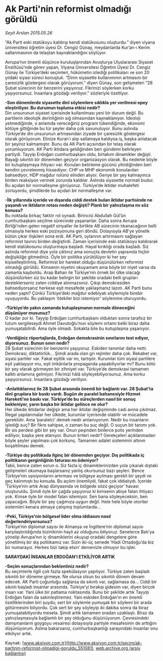 # Ak Parti'nin reformist olmadığı görüldü

*Seyit Arslan 2015.05.26*

<div class="pNewsDetailMainContent ctx_content" itemprop="articleBody">
 <p>
  “Ak Parti eski statükoyu kaldırıp kendi statükosunu oluşturdu.” diyen viyana üniversitesi öğretim üyesi Dr. Cengiz Günay, meydanlarda Kur’an-ı Kerim sallanmasının da telaştan kaynaklandığını söylüyor.
 </p>
 <p>
  Avrupa’nın önemli düşünce kuruluşlarından Avusturya Uluslararası Siyaset Enstitüsü’nde görev yapan, Viyana Üniversitesi Öğretim Üyesi Dr. Cengiz Günay ile Türkiye’deki seçimleri, hükümetin izlediği politikaları ve son 20 yıldaki siyasi süreci konuştuk. “Dinin siyasette kullanımının artmasını bir çaresizlik göstergesi olarak görüyorum.” diyen Günay, son gelişmeleri “28 Şubat sürecinin bir benzerini yaşıyoruz. Fikrinizi söylerken korku yaşıyorsunuz. İnsanlara gözdağı veriliyor.” sözleriyle özetliyor.
 </p>
 <p>
  <strong>
   -Son dönemlerde siyasette dinî söylemlere sıklıkla yer verilmesi epey eleştiriliyor. Bu durumun topluma etkisi nedir?
  </strong>
  <br>
   Din unsurunun siyaset içerisinde kullanılması yeni bir durum değil. Bu partilerin ideolojik derinliğinin sığ olmasından kaynaklanıyor. İdeoloji yetmediğinde, o anlamda vereceğiniz program tükendiğinde, ekonomi kötüye gittiğinde bu tür şeyler daha çok savunuluyor. Bunu aslında Türkiye’de din unsurunun artmasından ziyade bir çaresizlik göstergesi olarak görüyorum. Elinize Kuran’ı alıp sallamaya kaldıysa iş, başka anlatacak bir şeyiniz kalmamıştır. Bunu da AK Parti açısından bir telaş olarak yorumluyorum. AK Parti iktidara geldiğinden beri gündemi belirleyen partiydi. Tayyip Erdoğan cumhurbaşkanı oldu, birtakım dinamikler değişti. Bayağı sıkıntılı bir dönemden geçiyor organizasyon olarak. Bu nedenle böyle bir kutuplaşmaya ihtiyacı var. Konuları belirleme gücünü yitirdiğinden beri kendini çevrelenmiş hissediyor. CHP ve MHP ekonomik konulardan bahsediyor, HDP mağdur rolünü elinden alıyor. Geriye bir şey kalmayınca birden reaksiyon vermek zorunda kaldılar. Aslında siyasette normali budur. Bu açıdan bir normalleşme görüyoruz. Türkiye’de iktidar muhalefeti zorluyordu, şimdilerde bu açıdan bir normalleşme var.
  </br>
 </p>
 <p>
  <strong>
   -İlk yıllarında içeride ve dışarıda ciddi destek bulan iktidar partisinde ne yaşandı ve iktidarın rotası neden değişti? Planlı bir yalnızlaşma mı söz konusu?
  </strong>
  <br>
   Bu noktada birkaç faktör rol oynadı. Birincisi Abdullah Gül’ün cumhurbaşkanı seçilme sürecinde yaşananlar. Daha sonra Avrupa Birliği’nden gelen negatif sinyaller ile birlikte AB sürecinin tıkanacağının belli olmasıyla herkes eski pozisyonuna geri döndü. Dolayısıyla AB’ye yönelik bütün çıkar ilişkileri sona erdi. AK Parti, oylarının artırmasını sağlayan reformist tavrını birden değiştirdi. Zaman içerisinde eski statükoyu kaldırarak kendi statükosunu oluşturmaya başladı. Hayal kırıklığı orada başladı. Siz aslında reformist diye yola çıktınız ama sonuçta devletin yapısında hiçbir değişikliğe gitmediniz. Öyle bir politika yürütülüyor ki her şey kişiselleştirilmiş. Reformist bir hareket olduğu düşünülürken reformist olmadığı görüldü. Kimsenin niyetini okuyamam ama böyle bir niyet varsa da zamanla kayboldu. Arap Baharı ile Türkiye’nin örnek bir ülke olacağı düşünülürken siz bu kadar belirgin bir şekilde oradaki belli grupları desteklerseniz zaten ciddiye alınmazsınız. Çıkıp demokrasiden bahsediyorsanız herkese eşit mesafede yaklaşmanız lazım. AK Parti bunu neden yaptı? Çünkü Türkiye’deki mağdur edebiyatı söylemiyle birebir uyuşuyordu. Bu yaklaşım ‘ötekiler bizi istemiyor’ söylemine oturuyordu.
  </br>
 </p>
 <p>
  <strong>
   -Türkiye’de yakın zamanda kutuplaşmanın normale döneceğini düşünüyor musunuz?
  </strong>
  <br>
   O kadar zor ki. Tayyip Erdoğan cumhurbaşkanı olduktan sonra tarafsız bir tutum sergileseydi Ahmet Davutoğlu’nun söylemi ortamı belki biraz daha yumuşatabilirdi. Ama öyle olmadı. Sokakta bile bu kutuplaşma yaşanıyor.
  </br>
 </p>
 <p>
  <strong>
   -Verdiğiniz röportajlarda, Erdoğan demokrasinin sınırlarını test ediyor, diyorsunuz. Bunun sınırı nedir?
  </strong>
  <br>
   28 Şubat sürecinin bir benzerini yaşıyoruz. Eskiden tanımlar daha netti. Demokrasi, diktatörlük... Şimdi arada olan gri rejimler daha çok. Rekabet var, siyasi partiler var. Fakat eşitlik var mı, tartışılır. Kurumlar tüm siyasi partilere eşit yaklaşıyor mu, eşit imkânlarla propaganda yapabiliyorlar mı? Bunu kötü bir şey olarak görmeyen bir zihniyet var. Türkiye’de demokrasi tamamen kalktı anlamına gelmiyor. Fikrinizi hâlâ söyleyebiliyorsunuz. Ama korku yaşıyorsunuz. İnsanlara gözdağı veriliyor.
  </br>
 </p>
 <p>
  <strong>
   -Anlattıklarınız ile 28 Şubat arasında önemli bir bağlantı var. 28 Şubat’ta dinî gruplara bir baskı vardı. Bugün de paralel bahanesiyle Hizmet Hareketi’ne baskı var. Türkiye’de bu süreçlerden nasıl bir sonuç bekleniyor, yarın başka bir iktidar gelince ne olur?
  </strong>
  <br/>
  Her ülkede iktidarlar değişir ama her iktidar değişiminde cadı avına çıkılmaz. İllegal yapılanmalar her ülkede, kurumlar içerisinde olabilir ve mücadele gereklidir. Ama ‘paralelci’ demek nedir anlamıyorum. Nedir bu insanların işlediği suç? Bir fikre sahipse, o zaman bu suç değil. O suçun bir tanımı yok. Bir sis perdesi gibi bir şey var. Onun peşinden binlerce polis yerinden ediliyor, başka yere atanıyor. Bunun kriteri nedir? Gerekçeleri açıklanmadan böyle şeyler yapılması çok korkunç. Tamamen adalet sisteminin altının boşaltılması demek.
 </p>
 <p>
  <strong>
   -Türkiye dış politikada ilginç bir dönemden geçiyor. Dış politikada iç politikanın gerginliğinin faturası mı ödeniyor?
  </strong>
  <br/>
  Tabii, bence zaten sorun o. Siz fazla iç dinamiklerinizden yola çıkarak dıştaki gelişmeleri okumaya başlarsanız yanlış okursunuz bazı şeyleri. Bence Türkiye’nin opsiyonlarını artırması ve bölgeye açılması gerekli bir şeydi ve geç kalınmıştı bu konuda. Bu açılım önemliydi, fakat çok iddialıydı. İçeride ‘Türkiye’nin artık Arap dünyasında ve bölgede sözü geçiyor’ havası oluşturuldu. Şimdi öyle bir çağda yaşıyoruz ki kimsenin abiye falan ihtiyacı yok. Kimse öyle bir model falan istemiyor. Sen bana söyleyeceksin, ben yapacağım. Böyle bir şey çağımıza uygun değil. Hele hele böyle otoriter sistemleri kenara atmaya çalışmış toplumlarda...
 </p>
 <p>
  <strong>
   -Peki, Türkiye’nin bölgesel lider olma iddiasını nasıl değerlendiriyorsunuz?
  </strong>
  <br/>
  Türkiye’nin diplomat sayısı ile Almanya ve İngiltere’nin diplomat sayısı karşılaştırıldığında bizimkinin hayli az olduğunu biliyoruz. Senelerce Batı’ya yönelip Avrupa’nın iç dinamiklerini okuyup oradaki dengelere göre yönetilmiş bir dış politikamız var. Sizin iki-üç senede ‘Hadi Ortadoğu’da biz bir numarayız. Herkes bizi takip etsin’ demenizle olmuyor bu işler.
 </p>
 <p>
  <strong>
   SARAYDAKİ İNSANLAR ERDOĞAN’I ETKİLİYOR ARTIK
  </strong>
 </p>
 <p>
  <strong>
   -Seçim sonuçlarından beklentiniz nedir?
  </strong>
  <br/>
  Bu seçimlerle ilgili çok fazla spekülasyon yapılıyor. Türkiye zaten başladı sıkıntılı bir döneme girmeye. Ne olursa olsun bu sıkıntılı dönem devam edecek. AK Parti çoğunluğu sağlarsa da sıkıntı var, sağlamasa da... Ciddi bir sıkıntı başladı insanlar arasında. Türkiye’yi bırakıp gidesim var, diyen birçok insan var. Yani ülke bir patlama noktasında. Bunu bir şekilde artık Tayyip Erdoğan falan da sakinleştiremez. Yani eskiden Erdoğan’ın en önemli özelliklerinden biri şuydu; sert bir söylemle yumuşak bir söylemi bir arada götürmesini biliyordu. Çok sert bir şey söyleyip iki dakika sonra da biraz yumuşatabiliyordu mesela. Şimdi artık tamamen oradan uzaklaştı. Biraz da yalnızlaşmasıyla bağlantılı bir şey olduğunu düşünüyorum. Çevresindeki danışmanların goygoyu vesairesi dolayısıyla partiyle mesafesinin de arttığını düşünüyorum. Aslına bakarsanız, cumhurbaşkanlığı sarayındaki insanlar onu etkiliyor artık.
 </p>
</div>


Kaynak: [www.aksiyon.com.tr](http://www.aksiyon.com.tr/secim/ak-partinin-reformist-olmadigi-goruldu_551081), [web.archive.org (arşiv bağlantısı)](http://web.archive.org/web/20151217182409/http://www.aksiyon.com.tr/secim/ak-partinin-reformist-olmadigi-goruldu_551081)
